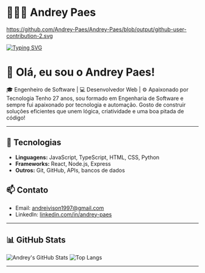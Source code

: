 # 👩🏻‍💻 Andrey Paes
https://github.com/Andrey-Paes/Andrey-Paes/blob/output/github-user-contribution-2.svg

[![Typing SVG](https://readme-typing-svg.demolab.com?font=Fira+Code&pause=1136&color=62F73B&width=389&lines=Andrey+Paes+%2F+Software+Engineer)](https://git.io/typing-svg)

# 👋 Olá, eu sou o Andrey Paes!

🎓 Engenheiro de Software | 💻 Desenvolvedor Web | ⚙️ Apaixonado por Tecnologia
Tenho 27 anos, sou formado em Engenharia de Software e sempre fui apaixonado por tecnologia e automação. Gosto de construir soluções eficientes que unem lógica, criatividade e uma boa pitada de código!

---

## 🧰 Tecnologias

- **Linguagens:** JavaScript, TypeScript, HTML, CSS, Python
- **Frameworks:** React, Node.js, Express
- **Outros:** Git, GitHub, APIs, bancos de dados

## 📫 Contato

- Email: andreivison1997@gmail.com
- LinkedIn: [linkedin.com/in/andrey-paes](https://www.linkedin.com/in/andrey-paes)

---

## 📊 GitHub Stats

![Andrey's GitHub Stats](https://github-readme-stats.vercel.app/api?username=Andrey-Paes&show_icons=true&theme=radical)
![Top Langs](https://github-readme-stats.vercel.app/api/top-langs/?username=Andrey-Paes&layout=compact&theme=radical)

---

